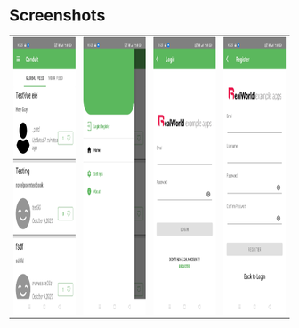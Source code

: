 # Screenshots
<table>
        <tbody><tr>
          <td><img src="app/screenshots/1.jpg" height=500></td>
          <td><img src="app/screenshots/2.jpg" height=500></td>
          <td><img src="app/screenshots/3.jpg" height=500></td>
          <td><img src="app/screenshots/4.jpg" height=500></td>
        </tr>
</tbody></table>
